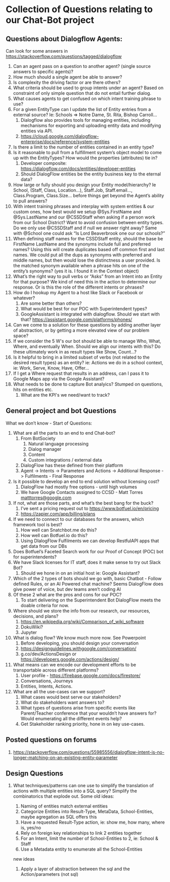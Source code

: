 # Collection of Questions relating to our Chat-Bot project

## Questions about Dialogflow Agents: 
Can look for some answers in https://stackoverflow.com/questions/tagged/dialogflow

1.	Can an agent pass on a question to another agent?  (single source answers to specific agents)?
2.	How much should a single agent be able to answer? 
3.	Is complexity the driving factor or are there others?
4.	What criteria should be used to group intents under an agent? Based on constraint of only simple question that do not entail further dialog. 
5.	What causes agents to get confused on which intent training phrase to use?
6.	For a given EntityType can I update the list of Entity entries from a external source? Ie: Schools => Notre Dame, St. Rita, Bishop Carroll…
    1. Dialogflow also provides tools for managing entities, including mechanisms for exporting and uploading entity data and modifying entities via API.
    2. https://cloud.google.com/dialogflow-enterprise/docs/reference/system-entities
7. Is there a limit to the number of entities contained in an entity type?
8. Is it reasonable to pull from a fulfillment system’s object model to come up with the EntityTypes? How would the properties (attributes) tie in?
   1. Developer composite: https://dialogflow.com/docs/entities/developer-entities
   2. Should DialogFlow entities be the entity business key to the eternal data?
9. How large or fully should you design your Entity model/hierarchy? Ie School, (Staff, Class, Location…), Staff.Job, Staff.email..., Class.Program, Class.Size… before things get beyond the Agent’s ability to pull answers?
10. With intent training phrases and interplay with system entities & our custom ones, how best would we setup @Sys.FirstName and @Sys.LastName and our @CSSDStaff when asking if a person work from our School District? Want to avoid confusion between entity types. Do we only use @CSSDStaff and if null we answer right away? Same with @School one could ask “Is Lord Beaverbrook one our our schools?”
11. When defining staff names for the CSSDStaff entity, should the base be FirstName LastName and the synonyms include full and preferred names? Using this will create duplicates based off common first and last names. We could put all the dups as synonyms  with preferred and middle names, but then would lose the distinctness a user provided. Is the matched synonym available when a phrase hits on one of the entity’s synonyms? (yes it is. I found it in the Context object)
12. What’s the right way to pull verbs or “Asks” from an Intent into an Entity for that purpose? We kind of need this in the action to determine our response. Or is this the role of the different intents or phrases?
13. How do I hookup my Agent to a host like Slack or Facebook or whatever? 
    1. Are some better than others?
    2. What would be best for our POC with Superintendent types?
    3. GoogleAssistant is integrated with dialogflow. Should we start with that? https://assistant.google.com/platforms/phones/
14. Can we come to a solution for these questions by adding another layer of abstraction, or by getting a more elevated view of our problem space?
15. If we consider the 5 W's our bot should be able to manage Who, What, Where, and eventually When. Should we align our intents with this? Do these ultimately work in as result types like Show, Count...?  
16. Is it helpful to bring in a limited subset of verbs (not related to the desired result types) as an entity? ie: Actions we do in a school context, ie: Work, Serve, Know, Have, Offer...
17. If I get a Where request that results in an address, can I pass it to Google Maps app via the Google Assistant?
18. What needs to be done to capture Bot analyics? Stumped on questions, hits on entities etc. 
    1. What are the KPI's we need/want to track?

## General project and bot Questions
What we don’t know - Start of Questions:
1. What are all the parts to an end to end Chat-bot?
   1. From BotSociety
      1. Natural language processing
      2. Dialog manager
      3. Content
      4. Custom integrations / external data
   2.	DialogFlow has these defined from their platform
      1. Agent -> Intents -> Parameters and Actions -> Additional Response -> Fulfilments - Final Response
2. Is it possible to develop an end to end solution without licensing cost?
   1. DialogFlow had mostly free options - until high volumes
   2. We have Google Contacts assigned to CCSD - Matt Torres <matttorres@google.com>
3. If not, what are those parts, and what’s the best bang for the buck?
   1. I’ve sent a pricing request out to https://www.botfuel.io/en/pricing
   2. https://zapier.com/app/billing/plans
4. If we need to connect to our databases for the answers, which framework tool is best?
   1. How well can Snatchbot.me do this?
   2. How well can Botfuel.io do this?
   3. Using DIalogFlow Fulfilments we can develop RestfulAPI apps that get data from our DBs
5. Does Botfuel’s Faceted Search work for our Proof of Concept (POC) bot for  superintendents?
6. We have Slack licenses for IT staff, does it make sense to try out Slack Bot?
   1. Should we hone in on an initial host ie: Google Assistant?
7. Which of the 2 types of bots should we go with, basic Chatbot - Follow defined Rules, or an AI Powered chat machine? Seems DialogFlow does give power of voice, but dev teams aren’t coding AI
8. Of these 2 what are the pros and cons for our POC?
   1. To start delivering on the Superintendent Bot DialogFlow meets the doable criteria for now. 
9. Where should we store the info from our research, our resources, decisions, and plans?
   1. https://en.wikipedia.org/wiki/Comparison_of_wiki_software
   2. DokuWiki?
   3. Jupyter
10. What is dialog flow? We know much more now. See Powerpoint
    1. Before developing, you should design your conversation 
    2. https://designguidelines.withgoogle.com/conversation/
    3. g.co/dev/ActionsDesign or https://developers.google.com/actions/design/
11. What means can we encode our development efforts to be transportable across different platforms?
    1. User profile - https://firebase.google.com/docs/firestore/
    2. Conversations, Journeys
    3. Entities, Intents, Actions.
12. What are all the use-cases can we support?
    1. What cases would best serve our stakeholders? 
    2. What do stakeholders want answers to? 
    3. What types of questions arise from specific events like Parent/Teacher conference that your wouldn’t have answers for? Would enumerating all the different events help?
    4. Get Stakeholder ranking priority, hone in on key use-cases.

## Posted questions on forums
1. https://stackoverflow.com/questions/55985556/dialogflow-intent-is-no-longer-matching-on-an-existing-entity-parameter

## Design Questions
1. What techniques/patterns can one use to simplify the translation of actions with multiple entities into a SQL query? Simplify the combinatorics that explode out. Some old ideas:
   1. Naming of entities match external entities
   2. Categorize Entities into Result-Type, MetaData, School-Entities, maybe agregation as SQL offers this 
   2. Have a requested Result-Type action, ie: show me, how many, where is, yes/no
   3. Rely on foreign key relationships to link 2 entities together
   4. For an Intent, limit the number of School-Entities to 2, ie: School & Staff
   5. Use a Metadata entity to enumerate all the School-Entities
   
   new ideas
   1. Apply a layer of abstraction between the sql and the Action/parameters (not sql) 
